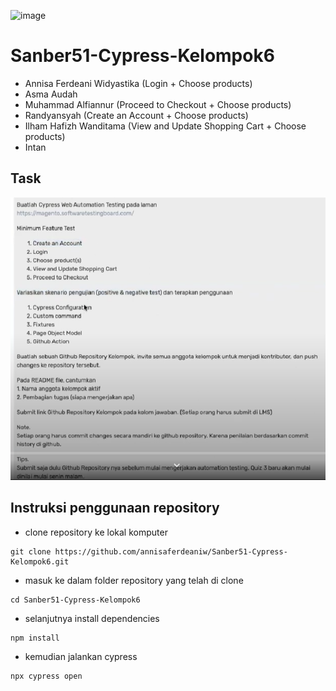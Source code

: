 ![image](https://github.com/annisaferdeaniw/Sanber51-Cypress-Kelompok6/assets/148175430/fe5b8a2f-7477-45aa-9d20-84ae529aa5f7)


# Sanber51-Cypress-Kelompok6

- Annisa Ferdeani Widyastika (Login + Choose products)
- Asma Audah 
- Muhammad Alfiannur (Proceed to Checkout + Choose products)
- Randyansyah (Create an Account + Choose products)
- Ilham Hafizh Wanditama (View and Update Shopping Cart + Choose products)
- Intan 
## Task

![task quiz](https://github.com/randyansyah/image/blob/main/task%20quiz.png)

## Instruksi penggunaan repository

- clone repository ke lokal komputer

```
git clone https://github.com/annisaferdeaniw/Sanber51-Cypress-Kelompok6.git
```

- masuk ke dalam folder repository yang telah di clone

```
cd Sanber51-Cypress-Kelompok6
```

- selanjutnya install dependencies

```
npm install
```

- kemudian jalankan cypress

```
npx cypress open
```
